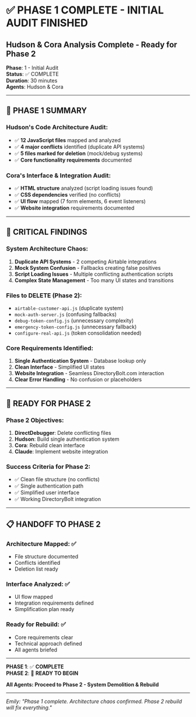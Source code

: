 # ✅ PHASE 1 COMPLETE - INITIAL AUDIT FINISHED
## Hudson & Cora Analysis Complete - Ready for Phase 2

**Phase**: 1 - Initial Audit  
**Status**: ✅ COMPLETE  
**Duration**: 30 minutes  
**Agents**: Hudson & Cora  

---

## 🎯 PHASE 1 SUMMARY

### **Hudson's Code Architecture Audit:**
- ✅ **12 JavaScript files** mapped and analyzed
- ✅ **4 major conflicts** identified (duplicate API systems)
- ✅ **5 files marked for deletion** (mock/debug systems)
- ✅ **Core functionality requirements** documented

### **Cora's Interface & Integration Audit:**
- ✅ **HTML structure** analyzed (script loading issues found)
- ✅ **CSS dependencies** verified (no conflicts)
- ✅ **UI flow** mapped (7 form elements, 6 event listeners)
- ✅ **Website integration** requirements documented

---

## 🚨 CRITICAL FINDINGS

### **System Architecture Chaos:**
1. **Duplicate API Systems** - 2 competing Airtable integrations
2. **Mock System Confusion** - Fallbacks creating false positives
3. **Script Loading Issues** - Multiple conflicting authentication scripts
4. **Complex State Management** - Too many UI states and transitions

### **Files to DELETE (Phase 2):**
- `airtable-customer-api.js` (duplicate system)
- `mock-auth-server.js` (confusing fallbacks)
- `debug-token-config.js` (unnecessary complexity)
- `emergency-token-config.js` (unnecessary fallback)
- `configure-real-api.js` (token consolidation needed)

### **Core Requirements Identified:**
1. **Single Authentication System** - Database lookup only
2. **Clean Interface** - Simplified UI states
3. **Website Integration** - Seamless DirectoryBolt.com interaction
4. **Clear Error Handling** - No confusion or placeholders

---

## 🚀 READY FOR PHASE 2

### **Phase 2 Objectives:**
1. **DirectDebugger**: Delete conflicting files
2. **Hudson**: Build single authentication system
3. **Cora**: Rebuild clean interface
4. **Claude**: Implement website integration

### **Success Criteria for Phase 2:**
- ✅ Clean file structure (no conflicts)
- ✅ Single authentication path
- ✅ Simplified user interface
- ✅ Working DirectoryBolt integration

---

## 📋 HANDOFF TO PHASE 2

### **Architecture Mapped**: ✅
- File structure documented
- Conflicts identified
- Deletion list ready

### **Interface Analyzed**: ✅
- UI flow mapped
- Integration requirements defined
- Simplification plan ready

### **Ready for Rebuild**: ✅
- Core requirements clear
- Technical approach defined
- All agents briefed

---

**PHASE 1**: ✅ **COMPLETE**  
**PHASE 2**: 🚀 **READY TO BEGIN**  

**All Agents: Proceed to Phase 2 - System Demolition & Rebuild**

---
*Emily: "Phase 1 complete. Architecture chaos confirmed. Phase 2 rebuild will fix everything."*